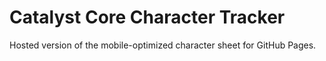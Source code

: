 # Catalyst Core Character Tracker

Hosted version of the mobile-optimized character sheet for GitHub Pages.